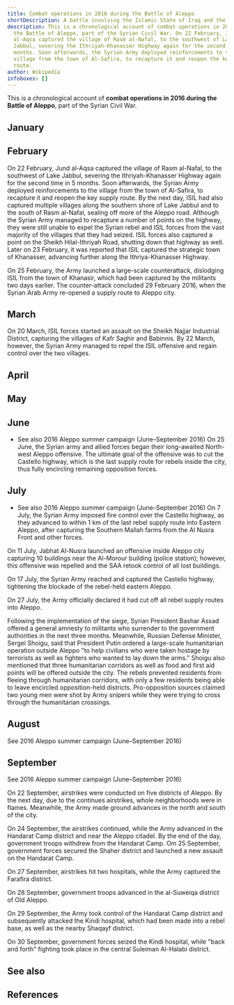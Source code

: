 ```yaml
---
title: Combat operations in 2016 during the Battle of Aleppo
shortDescription: A battle involving the Islamic State of Iraq and the Levant
description: This is a chronological account of combat operations in 2016 during
  the Battle of Aleppo, part of the Syrian Civil War. On 22 February, Jund
  al-Aqsa captured the village of Rasm al-Nafal, to the southwest of Lake
  Jabbul, severing the Ithriyah-Khanasser Highway again for the second time in 5
  months. Soon afterwards, the Syrian Army deployed reinforcements to the
  village from the town of Al-Safira, to recapture it and reopen the key supply
  route.
author: Wikipedia
infoboxes: []
---
```


This is a chronological account of **combat operations in 2016 during the Battle of Aleppo**, part of the Syrian Civil War.

## January


## February
On 22 February, Jund al-Aqsa captured the village of Rasm al-Nafal, to the southwest of Lake Jabbul, severing the Ithriyah-Khanasser Highway again for the second time in 5 months. Soon afterwards, the Syrian Army deployed reinforcements to the village from the town of Al-Safira, to recapture it and reopen the key supply route. By the next day, ISIL had also captured multiple villages along the southern shore of Lake Jabbul and to the south of Rasm al-Nafal, sealing off more of the Aleppo road. Although the Syrian Army managed to recapture a number of points on the highway, they were still unable to expel the Syrian rebel and ISIL forces from the vast majority of the villages that they had seized. ISIL forces also captured a point on the Sheikh Hilal-Ithriyah Road, shutting down that highway as well. Later on 23 February, it was reported that ISIL captured the strategic town of Khanasser, advancing further along the Ithriya-Khanasser Highway.

On 25 February, the Army launched a large-scale counterattack, dislodging ISIL from the town of Khanasir, which had been captured by the militants two days earlier. The counter-attack concluded 29 February 2016, when the Syrian Arab Army re-opened a supply route to Aleppo city.

## March
On 20 March, ISIL forces started an assault on the Sheikh Najjar Industrial District, capturing the villages of Kafr Saghir and Babinnis. By 22 March, however, the Syrian Army managed to repel the ISIL offensive and regain control over the two villages.

## April


## May


## June
 * See also 2016 Aleppo summer campaign (June–September 2016)
On 25 June, the Syrian army and allied forces began their long-awaited North-west Aleppo offensive. The ultimate goal of the offensive was to cut the Castello highway, which is the last supply route for rebels inside the city, thus fully encircling remaining opposition forces.

## July
 * See also 2016 Aleppo summer campaign (June–September 2016)
On 7 July, the Syrian Army imposed fire control over the Castello highway, as they advanced to within 1 km of the last rebel supply route into Eastern Aleppo, after capturing the Southern Mallah farms from the Al Nusra Front and other forces.

On 11 July, Jabhat Al-Nusra launched an offensive inside Aleppo city capturing 10 buildings near the Al-Morour building (police station); however, this offensive was repelled and the SAA retook control of all lost buildings.

On 17 July, the Syrian Army reached and captured the Castello highway, tightening the blockade of the rebel-held eastern Aleppo.

On 27 July, the Army officially declared it had cut off all rebel supply routes into Aleppo.

Following the implementation of the siege, Syrian President Bashar Assad offered a general amnesty to militants who surrender to the government authorities in the next three months. Meanwhile, Russian Defense Minister, Sergei Shoigu, said that President Putin ordered a large-scale humanitarian operation outside Aleppo ”to help civilians who were taken hostage by terrorists as well as fighters who wanted to lay down the arms.” Shoigu also mentioned that three humanitarian corridors as well as food and first aid points will be offered outside the city. The rebels prevented residents from fleeing through humanitarian corridors, with only a few residents being able to leave encircled opposition-held districts. Pro-opposition sources claimed two young men were shot by Army snipers while they were trying to cross through the humanitarian crossings.

## August
See 2016 Aleppo summer campaign (June–September 2016)

## September
See 2016 Aleppo summer campaign (June–September 2016)

On 22 September, airstrikes were conducted on five districts of Aleppo. By the next day, due to the continues airstrikes, whole neighborhoods were in flames. Meanwhile, the Army made ground advances in the north and south of the city.

On 24 September, the airstrikes continued, while the Army advanced in the Handarat Camp district and near the Aleppo citadel. By the end of the day, government troops withdrew from the Handarat Camp. Om 25 September, government forces secured the Shaher district and launched a new assault on the Handarat Camp.

On 27 September, airstrikes hit two hospitals, while the Army captured the Farafira district.

On 28 September, government troops advanced in the al-Suweiqa district of Old Aleppo.

On 29 September, the Army took control of the Handarat Camp district and subsequently attacked the Kindi hospital, which had been made into a rebel base, as well as the nearby Shaqayf district.

On 30 September, government forces seized the Kindi hospital, while "back and forth" fighting took place in the central Suleiman Al-Halabi district.

## See also


## References
